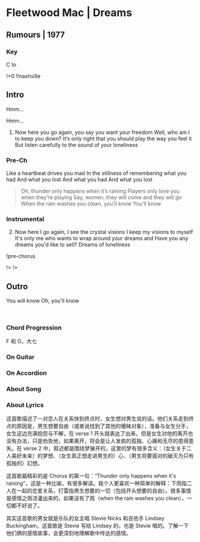 # Fleetwood Mac | Dreams
## Rumours | 1977

### Key
C to 

!+0
!!nashville

## Intro

Hmm...

Hmm...


1. Now here you go again, you say you want your freedom
Well, who am I to keep you down?
It’s only right that you should play the way you feel it
But listen carefully to the sound of your loneliness

### Pre-Ch
Like a heartbeat drives you mad
In the stillness of remembering what you had
And what you lost
And what you had
And what you lost

> Oh, thunder only happens when it’s raining
> Players only love you when they’re playing
> Say, women, they will come and they will go
> When the rain washes you clean, you’ll know
> You’ll know

### Instrumental

2. Now here I go again, I see the crystal visions
I keep my visions to myself
It's only me who wants to wrap around your dreams and
Have you any dreams you'd like to sell?
Dreams of loneliness

!pre-chorus

!>
!>

## Outro
You will know
Oh, you'll know



&nbsp;&nbsp;

### Chord Progression
F 和 G，大七

### On Guitar


### On Accordion


### About Song


### About Lyrics
这首歌描述了一对恋人在关系快到终点时，女生想对男生说的话。他们关系走到终点的原因是，男生想要自由（或者说找到了其他的暧昧对象），准备与女生分手，女生这边充满抱怨与不解，在 verse 1 开头就表达了出来。但是女生对他的离开也没有办法，只是劝告他，如果离开，将会是让人发疯的孤独、心痛和无尽的患得患失。在 verse 2 中，叙述都是围绕梦展开的，这里的梦有很多含义：（女生关于二人美好未来）的梦想、（女生真正想走进男生的）心、（男生将要面对的破灭为只有孤独的）幻想。

这首歌最精彩的是 Chorus 的第一句：“Thunder only happens when it's raining”。这是一种比喻，有很多解读。我个人更喜欢一种简单的解释：下雨指二人在一起的恋爱关系，打雷指男生想要的一切（包括开头想要的自由）。很多事情是感情之雨浇灌出来的，如果没有了雨（when the rain washes you clean），一切都不好说了。

其实这首歌的男女就是乐队的女主唱 Stevie Nicks 和吉他手 Lindsey Buckingham，这首歌是 Stevie 写给 Lindsey 的，也是 Stevie 唱的。了解一下他们俩的感情故事，会更深刻地理解歌中传达的感情。
